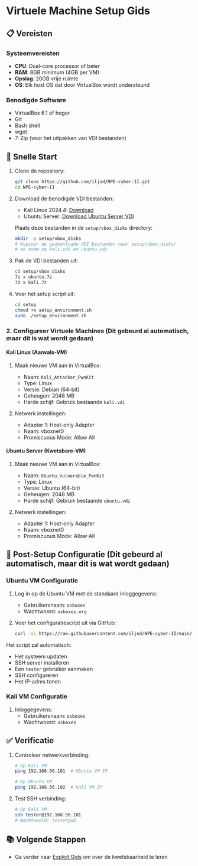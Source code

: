 # Virtuele Machine Setup Gids

## 📋 Vereisten

### Systeemvereisten
- **CPU**: Dual-core processor of beter
- **RAM**: 8GB minimum (4GB per VM)
- **Opslag**: 20GB vrije ruimte
- **OS**: Elk host OS dat door VirtualBox wordt ondersteund

### Benodigde Software
- VirtualBox 6.1 of hoger
- Git
- Bash shell
- wget
- 7-Zip (voor het uitpakken van VDI bestanden)

## 🚀 Snelle Start

1. Clone de repository:
   ```bash
   git clone https://github.com/iljod/NPE-cyber-II.git
   cd NPE-cyber-II
   ```

2. Download de benodigde VDI bestanden:
   - Kali Linux 2024.4: [Download](https://www.kali.org/get-kali/#kali-virtual-machines)
   - Ubuntu Server: [Download Ubuntu Server VDI](https://sourceforge.net/projects/osboxes/files/v/vb/59-U-u-svr/18.04/18.04.6/64bit.7z/download)

   Plaats deze bestanden in de `setup/vbox_disks` directory:
   ```bash
   mkdir -p setup/vbox_disks
   # Kopieer de gedownloade VDI bestanden naar setup/vbox_disks/
   # en noem ze kali.vdi en ubuntu.vdi
   ```

3. Pak de VDI bestanden uit:
   ```bash
   cd setup/vbox_disks
   7z x ubuntu.7z
   7z x kali.7z
   ```

4. Voer het setup script uit:
   ```bash
   cd setup
   chmod +x setup_environment.sh
   sudo ./setup_environment.sh
   ```

### 2. Configureer Virtuele Machines (Dit gebeurd al automatisch, maar dit is wat wordt gedaan)

#### Kali Linux (Aanvals-VM)
1. Maak nieuwe VM aan in VirtualBox:
   - Naam: `Kali_Attacker_PwnKit`
   - Type: Linux
   - Versie: Debian (64-bit)
   - Geheugen: 2048 MB
   - Harde schijf: Gebruik bestaande `kali.vdi`

2. Netwerk instellingen:
   - Adapter 1: Host-only Adapter
   - Naam: vboxnet0
   - Promiscuous Mode: Allow All

#### Ubuntu Server (Kwetsbare-VM)
1. Maak nieuwe VM aan in VirtualBox:
   - Naam: `Ubuntu_Vulnerable_PwnKit`
   - Type: Linux
   - Versie: Ubuntu (64-bit)
   - Geheugen: 2048 MB
   - Harde schijf: Gebruik bestaande `ubuntu.vdi`

2. Netwerk instellingen:
   - Adapter 1: Host-only Adapter
   - Naam: vboxnet0
   - Promiscuous Mode: Allow All

## 🔧 Post-Setup Configuratie (Dit gebeurd al automatisch, maar dit is wat wordt gedaan)

### Ubuntu VM Configuratie

1. Log in op de Ubuntu VM met de standaard inloggegevens:
   - Gebruikersnaam: `osboxes`
   - Wachtwoord: `osboxes.org`

2. Voer het configuratiescript uit via GitHub:
   ```bash
   curl -sL https://raw.githubusercontent.com/iljod/NPE-cyber-II/main/setup/configure_ubuntu_vm.sh | sudo bash
   ```

Het script zal automatisch:
- Het systeem updaten
- SSH server installeren
- Een `tester` gebruiker aanmaken
- SSH configureren
- Het IP-adres tonen

### Kali VM Configuratie

1. Inloggegevens:
   - Gebruikersnaam: `osboxes`
   - Wachtwoord: `osboxes`

## ✅ Verificatie

1. Controleer netwerkverbinding:
   ```bash
   # Op Kali VM
   ping 192.168.56.101  # Ubuntu VM IP
   
   # Op Ubuntu VM
   ping 192.168.56.102  # Kali VM IP
   ```

2. Test SSH verbinding:
   ```bash
   # Op Kali VM
   ssh tester@192.168.56.101
   # Wachtwoord: testerpwd
   ```

## 📚 Volgende Stappen
- Ga verder naar [Exploit Gids](exploitguide.md) om over de kwetsbaarheid te leren